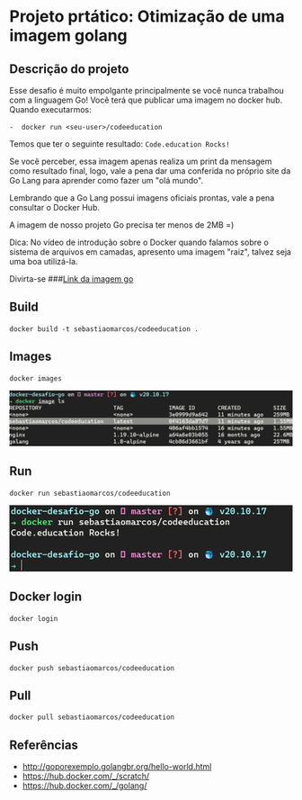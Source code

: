 # Projeto prtático: Otimização de uma imagem golang

## Descrição do projeto 

Esse desafio é muito empolgante principalmente se você nunca trabalhou com a linguagem Go!
Você terá que publicar uma imagem no docker hub. Quando executarmos:

    -  docker run <seu-user>/codeeducation

Temos que ter o seguinte resultado: `Code.education Rocks!`

Se você perceber, essa imagem apenas realiza um print da mensagem como resultado final, logo, vale a pena dar uma conferida no próprio site da Go Lang para aprender como fazer um "olá mundo".

Lembrando que a Go Lang possui imagens oficiais prontas, vale a pena consultar o Docker Hub.

A imagem de nosso projeto Go precisa ter menos de 2MB =)

Dica: No vídeo de introdução sobre o Docker quando falamos sobre o sistema de arquivos em camadas, apresento uma imagem "raiz", talvez seja uma boa utilizá-la.

Divirta-se
###[Link da imagem go ](https://hub.docker.com/repository/docker/sebastiaomarcos/codeeducation)

## Build 

```
docker build -t sebastiaomarcos/codeeducation .
```
## Images

```
docker images
```
![](image/go-image.png)

## Run

```
docker run sebastiaomarcos/codeeducation
```
![](image/go-run.png)

## Docker login

```
docker login
```
## Push

```
docker push sebastiaomarcos/codeeducation
```
## Pull

```
docker pull sebastiaomarcos/codeeducation
```

## Referências
- http://goporexemplo.golangbr.org/hello-world.html
- https://hub.docker.com/_/scratch/
- https://hub.docker.com/_/golang/
